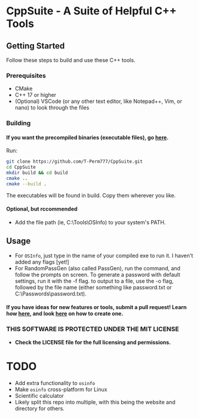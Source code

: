 # CppSuite - A Suite of Helpful C++ Tools
## Getting Started

Follow these steps to build and use these C++ tools.

### Prerequisites

- CMake
- C++ 17 or higher
- (Optional) VSCode (or any other text editor, like Notepad++, Vim, or nano) to look through the files

### Building

#### If you want the precompiled binaries (executable files), go [here](https://github.com/T-Perm777/CppSuite/releases).

Run:
```bash
git clone https://github.com/T-Perm777/CppSuite.git
cd CppSuite
mkdir build && cd build
cmake ..
cmake --build .
```
The executables will be found in build. Copy them wherever you like.

#### **Optional, but rccommended**

- Add the file path (ie, C:\Tools\OSInfo) to your system's PATH.

## Usage

- For `OSInfo`, just type in the name of your compiled exe to run it. I haven't added any flags [yet!]
- For RandomPassGen (also called PassGen), run the command, and follow the prompts on screen. To generate a password with default settings, run it with the -f flag. to output to a file, use the -o flag, followed by the file name (either something like password.txt or C:\Passwords\password.txt).


#### If you have ideas for new features or tools, submit a pull request! Learn how [here](https://docs.github.com/en/pull-requests/collaborating-with-pull-requests/proposing-changes-to-your-work-with-pull-requests/about-pull-requests), and look [here](https://docs.github.com/en/pull-requests/collaborating-with-pull-requests/proposing-changes-to-your-work-with-pull-requests/creating-a-pull-request) on how to create one.


### THIS SOFTWARE IS PROTECTED UNDER THE MIT LICENSE

- **Check the LICENSE file for the full licensing and permissions.**

# TODO

- Add extra functionality to `osinfo`
- Make `osinfo` cross-platform for Linux
- Scientific calculator
- Likely split this repo into multiple, with this being the website and directory for others.